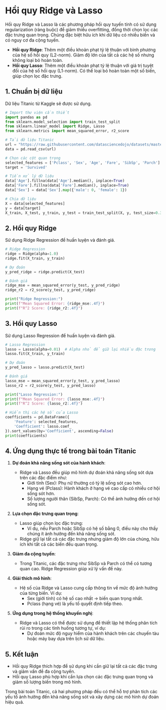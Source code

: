 # Hồi quy Ridge và Lasso

Hồi quy Ridge và Lasso là các phương pháp hồi quy tuyến tính có sử dụng regularization (ràng buộc) để giảm thiểu overfitting, đồng thời chọn lọc các đặc trưng quan trọng. Chúng đặc biệt hữu ích khi dữ liệu có nhiều biến và có nguy cơ đa cộng tuyến.

- **Hồi quy Ridge**: Thêm một điều khoản phạt tỷ lệ thuận với bình phương của hệ số hồi quy (L2-norm). Giảm độ lớn của tất cả các hệ số nhưng không loại bỏ hoàn toàn.
- **Hồi quy Lasso**: Thêm một điều khoản phạt tỷ lệ thuận với giá trị tuyệt đối của hệ số hồi quy (L1-norm). Có thể loại bỏ hoàn toàn một số biến, giúp chọn lọc đặc trưng.

## 1. Chuẩn bị dữ liệu

Dữ liệu Titanic từ Kaggle sẽ được sử dụng.

```python
# Import thư viện cần thiết
import pandas as pd
from sklearn.model_selection import train_test_split
from sklearn.linear_model import Ridge, Lasso
from sklearn.metrics import mean_squared_error, r2_score

# Tải dữ liệu Titanic
url = "https://raw.githubusercontent.com/datasciencedojo/datasets/master/titanic.csv"
data = pd.read_csv(url)

# Chọn các cột quan trọng
selected_features = ['Pclass', 'Sex', 'Age', 'Fare', 'SibSp', 'Parch']
target = 'Survived'

# Tiền xử lý dữ liệu
data['Age'].fillna(data['Age'].median(), inplace=True)
data['Fare'].fillna(data['Fare'].median(), inplace=True)
data['Sex'] = data['Sex'].map({'male': 0, 'female': 1})

# Chia dữ liệu
X = data[selected_features]
y = data[target]
X_train, X_test, y_train, y_test = train_test_split(X, y, test_size=0.3, random_state=42)
```

## 2. Hồi quy Ridge

Sử dụng Ridge Regression để huấn luyện và đánh giá.

```python
# Ridge Regression
ridge = Ridge(alpha=1.0)
ridge.fit(X_train, y_train)

# Dự đoán
y_pred_ridge = ridge.predict(X_test)

# Đánh giá
ridge_mse = mean_squared_error(y_test, y_pred_ridge)
ridge_r2 = r2_score(y_test, y_pred_ridge)

print("Ridge Regression:")
print(f"Mean Squared Error: {ridge_mse:.4f}")
print(f"R^2 Score: {ridge_r2:.4f}")
```

## 3. Hồi quy Lasso

Sử dụng Lasso Regression để huấn luyện và đánh giá.

```python
# Lasso Regression
lasso = Lasso(alpha=0.01)  # Alpha nhỏ để giữ lại nhiều đặc trưng
lasso.fit(X_train, y_train)

# Dự đoán
y_pred_lasso = lasso.predict(X_test)

# Đánh giá
lasso_mse = mean_squared_error(y_test, y_pred_lasso)
lasso_r2 = r2_score(y_test, y_pred_lasso)

print("Lasso Regression:")
print(f"Mean Squared Error: {lasso_mse:.4f}")
print(f"R^2 Score: {lasso_r2:.4f}")

# Hiển thị các hệ số của Lasso
coefficients = pd.DataFrame({
    'Feature': selected_features,
    'Coefficient': lasso.coef_
}).sort_values(by='Coefficient', ascending=False)
print(coefficients)
```

## 4. Ứng dụng thực tế trong bài toán Titanic

1. **Dự đoán khả năng sống sót của hành khách**:
   - Ridge và Lasso đều giúp mô hình dự đoán khả năng sống sót dựa trên các đặc điểm như:
     - Giới tính (Sex): Phụ nữ thường có tỷ lệ sống sót cao hơn.
     - Hạng vé (Pclass): Hành khách ở hạng vé cao cấp có nhiều cơ hội sống sót hơn.
     - Số lượng người thân (SibSp, Parch): Có thể ảnh hưởng đến cơ hội sống sót.

2. **Lựa chọn đặc trưng quan trọng**:
   - Lasso giúp chọn lọc đặc trưng:
     - Ví dụ, nếu Parch hoặc SibSp có hệ số bằng 0, điều này cho thấy chúng ít ảnh hưởng đến khả năng sống sót.
   - Ridge giữ lại tất cả các đặc trưng nhưng giảm độ lớn của chúng, hữu ích khi tất cả các biến đều quan trọng.

3. **Giảm đa cộng tuyến**:
   - Trong Titanic, các đặc trưng như SibSp và Parch có thể có tương quan cao. Ridge Regression giúp xử lý vấn đề này.

4. **Giải thích mô hình**:
   - Hệ số của Ridge và Lasso cung cấp thông tin về mức độ ảnh hưởng của từng biến. Ví dụ:
     - Sex (giới tính) có hệ số cao nhất → biến quan trọng nhất.
     - Pclass (hạng vé) là yếu tố quyết định tiếp theo.

5. **Ứng dụng trong hệ thống khuyến nghị**:
   - Ridge và Lasso có thể được sử dụng để thiết lập hệ thống phân tích rủi ro trong các tình huống tương tự, ví dụ:
     - Dự đoán mức độ nguy hiểm của hành khách trên các chuyến tàu hoặc máy bay dựa trên lịch sử dữ liệu.

## 5. Kết luận

- Hồi quy Ridge thích hợp để sử dụng khi cần giữ lại tất cả các đặc trưng và giảm vấn đề đa cộng tuyến.
- Hồi quy Lasso phù hợp khi cần lựa chọn các đặc trưng quan trọng và giảm số lượng biến trong mô hình.

Trong bài toán Titanic, cả hai phương pháp đều có thể hỗ trợ phân tích các yếu tố ảnh hưởng đến khả năng sống sót và xây dựng các mô hình dự đoán hiệu quả.

